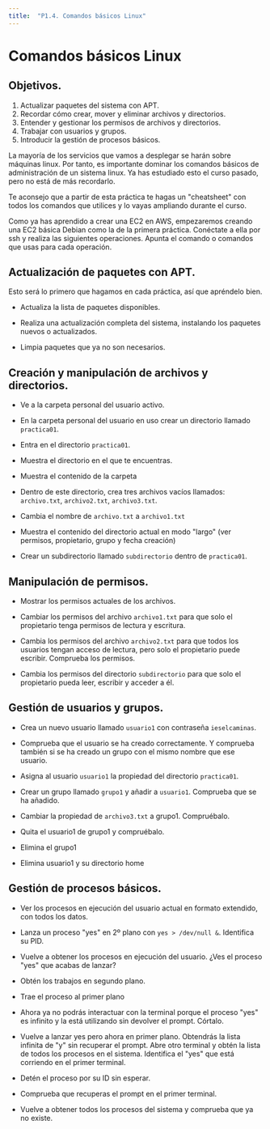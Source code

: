 ```yaml
---
title:  "P1.4. Comandos básicos Linux"
---
```

# Comandos básicos Linux

## Objetivos.

1. Actualizar paquetes del sistema con APT.
2. Recordar cómo crear, mover y eliminar archivos y directorios.
3. Entender y gestionar los permisos de archivos y directorios.
4. Trabajar con usuarios y grupos.
5. Introducir la gestión de procesos básicos.


La mayoría de los servicios que vamos a desplegar se harán sobre máquinas linux. Por tanto, es importante dominar los comandos básicos de administración de un sistema linux. Ya has estudiado esto el curso pasado, pero no está de más recordarlo.

Te aconsejo que a partir de esta práctica te hagas un "cheatsheet" con todos los comandos que utilices y lo vayas ampliando durante el curso.

Como ya has aprendido a crear una EC2 en AWS, empezaremos creando una EC2 básica Debian como la de la primera práctica. Conéctate a ella por ssh y realiza las siguientes operaciones. Apunta el comando o comandos que usas para cada operación.

## Actualización de paquetes con APT.

Esto será lo primero que hagamos en cada práctica, así que apréndelo bien.

- Actualiza la lista de paquetes disponibles.

- Realiza una actualización completa del sistema, instalando los paquetes nuevos o actualizados.

- Limpia paquetes que ya no son necesarios.


## Creación y manipulación de archivos y directorios.

- Ve a la carpeta personal del usuario activo.

- En la carpeta personal del usuario en uso crear un directorio llamado `practica01`.
   
- Entra en el directorio `practica01`.

- Muestra el directorio en el que te encuentras.

- Muestra el contenido de la carpeta
  
- Dentro de este directorio, crea tres archivos vacíos llamados: `archivo.txt`, `archivo2.txt`, `archivo3.txt`.

- Cambia el nombre de `archivo.txt` a `archivo1.txt`

- Muestra el contenido del directorio actual en modo "largo" (ver permisos, propietario, grupo y fecha creación)

- Crear un subdirectorio llamado `subdirectorio` dentro de `practica01`.

## Manipulación de permisos.

- Mostrar los permisos actuales de los archivos.

- Cambiar los permisos del archivo `archivo1.txt` para que solo el propietario tenga permisos de lectura y escritura.

- Cambia los permisos del archivo `archivo2.txt` para que todos los usuarios tengan acceso de lectura, pero solo el propietario puede escribir. Comprueba los permisos.

- Cambia los permisos del directorio `subdirectorio` para que solo el propietario pueda leer, escribir y acceder a él.

## Gestión de usuarios y grupos.

- Crea un nuevo usuario llamado `usuario1` con contraseña `ieselcaminas`.

- Comprueba que el usuario se ha creado correctamente. Y comprueba también si se ha creado un grupo con el mismo nombre que ese usuario.

- Asigna al usuario `usuario1` la propiedad del directorio `practica01`.

- Crear un grupo llamado `grupo1` y añadir a `usuario1`. Comprueba que se ha añadido.

- Cambiar la propiedad de `archivo3.txt` a grupo1. Compruébalo.


- Quita el usuario1 de grupo1 y compruébalo.

  
- Elimina el grupo1


- Elimina usuario1 y su directorio home



## Gestión de procesos básicos.

- Ver los procesos en ejecución del usuario actual en formato extendido, con todos los datos.

   
- Lanza un proceso "yes" en 2º plano con `yes > /dev/null &`. Identifica su PID.

- Vuelve a obtener los procesos en ejecución del usuario. ¿Ves el proceso "yes" que acabas de lanzar?

- Obtén los trabajos en segundo plano.

- Trae el proceso al primer plano

- Ahora ya no podrás interactuar con la terminal porque el proceso "yes" es infinito y la está utilizando sin devolver el prompt. Córtalo.

- Vuelve a lanzar yes pero ahora en primer plano. Obtendrás la lista infinita de "y" sin recuperar el prompt. Abre otro terminal y obtén la lista de todos los procesos en el sistema. Identifica el "yes" que está corriendo en el primer terminal.

- Detén el proceso por su ID sin esperar.

- Comprueba que recuperas el prompt en el primer terminal.

- Vuelve a obtener todos los procesos del sistema y comprueba que ya no existe.
